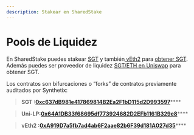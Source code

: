 ```yaml
---
description: Stakear en SharedStake
---
```


# Pools de Liquidez

En SharedStake puedes stakear [SGT](https://info.uniswap.org/token/0x84810bcf08744d5862b8181f12d17bfd57d3b078) y también[ vEth2](https://etherscan.io/address/0x898bad2774eb97cf6b94605677f43b41871410b1) para [obtener SGT](https://www.sharedstake.org/stake). Además puedes ser proveedor de liquidez [SGT/ETH en Uniswap](https://info.uniswap.org/pair/0x3d07f6e1627da96b8836190de64c1aed70e3fc55) para obtener SGT.

Los contratos son bifurcaciones o “forks”  de contratos previamente auditados por Synthetix: 

> **SGT :**[**0xc637dB981e417869814B2Ea2F1bD115d2D993597**](https://etherscan.io/address/0xc637dB981e417869814B2Ea2F1bD115d2D993597)\*\*\*\*

> **Uni-LP:**[**0x64A1DB33f68695df773924682D2EFb1161B329e8**](https://etherscan.io/address/0x64A1DB33f68695df773924682D2EFb1161B329e8)\*\*\*\*

> **vEth2 :**[**0xA919D7a5fb7ad4ab6F2aae82b6F39d181A027d35**](https://etherscan.io/address/0xA919D7a5fb7ad4ab6F2aae82b6F39d181A027d35)\*\*\*\*

